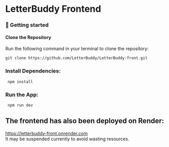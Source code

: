 # LetterBuddy Frontend

### 🚀 Getting started

#### Clone the Repository
Run the following command in your terminal to clone the repository:

`git clone https://github.com/LetterBuddy/LetterBuddy-front.git`

### Install Dependencies:

` npm install`

### Run the App:

` npm run dev`

## The frontend has also been deployed on Render:
https://letterbuddy-front.onrender.com \
It may be suspended currently to avoid wasting resources.
